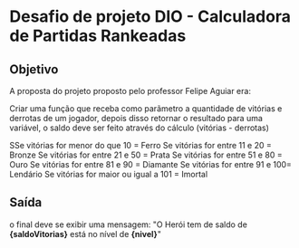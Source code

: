 # Desafio de projeto DIO - Calculadora de Partidas Rankeadas

## Objetivo

A proposta do projeto proposto pelo professor Felipe Aguiar era: 

Criar uma função que receba como parãmetro a quantidade de vitórias e derrotas de um jogador, depois disso retornar o resultado para uma variável, o saldo deve ser feito através do cálculo (vitórias - derrotas)

SSe vitórias for menor do que 10 = Ferro
Se vitórias for entre 11 e 20 = Bronze
Se vitórias for entre 21 e 50 = Prata
Se vitórias for entre 51 e 80 = Ouro
Se vitórias for entre 81 e 90 = Diamante
Se vitórias for entre 91 e 100= Lendário
Se vitórias for maior ou igual a 101 = Imortal

## Saída

o final deve se exibir uma mensagem:
"O Herói tem de saldo de **{saldoVitorias}** está no nível de **{nivel}**"
